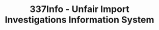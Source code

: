 ---
bigquery: https://console.cloud.google.com/bigquery?p=patents-public-data&d=usitc_investigations&page=dataset&project=sheets-management-319211
citation: US International Trade Commission 337Info Unfair Import Investigations Information
  System
contributors: US International Trade Comission
cost: None
description: US International Trade Commission 337Info Unfair Import Investigations
  Information System contains data on investigations done under Section 337. Section
  337 declares the infringement of certain statutory intellectual property rights
  and other forms of unfair competition in import trade to be unlawful practices.
  Most Section 337 investigations involve allegations of patent or registered trademark
  infringement.
documentation: FAQ and tutorial available on the site
last_edit: 04/05/2022, 19:50:13
location: https://pubapps2.usitc.gov/337external/
maintained_by: US International Trade Comission
schema_fields:
- ouiiAttorney
- dateCreated
- actualEndDateEvidHear
- issueDateOtherNonFinal
- teoIdIssueDate
- patentNumber
- currentStatus
- targetDate
- cafcAppeals
- scheduledEndDateEvidHear
- teoProceedingInvolved
- finalIdOnViolationIssue
- teoIdDueDate
- reportingRequirements
- investigationTermDate
- gcAttorney
- publication_number
- finalIdOnViolationDue
- complainant
- startDateMarkmanHearing
- internalRemand
- title
- teoReliefGranted
- patentNumbers
- currentActiveALJ
- aljAssigned
- copyrightNumbers
- docketNo
- finalDetNoViolation
- htsNumbers
- invUnfairAct
- id
- actualStartDateEvidHear
- endDateMarkmanHearing
- trademarkNumbers
- finalDetViolation
- investigationType
- investigationNo
- markmanHearing
- scheduledStartDateEvidHear
- ouiiParticipation
- lastUpdated
- dateComplaintFiled
- dateOfPublicationFrNotice
- respondent
shortname: unfair_import_investigations
tags:
- import
- legal
- trade
timeframe: 2008-2021 (prior to 2008 downloadable as a JSON file)
title: 337Info - Unfair Import Investigations Information System
uuid: 2721f5ec-e599-4890-9265-9706719fc71e
---
